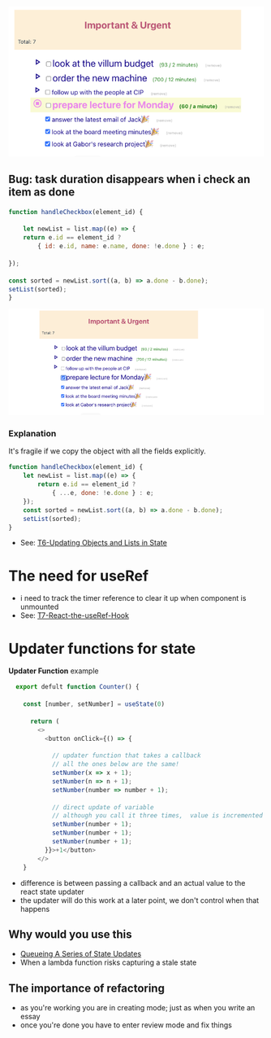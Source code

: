 
![](images/todo-list-screenshot.png)

## Bug: task duration disappears when i check an item as done

```js
function handleCheckbox(element_id) {

	let newList = list.map((e) => {
	return e.id == element_id ? 
		{ id: e.id, name: e.name, done: !e.done } : e;

});

const sorted = newList.sort((a, b) => a.done - b.done);
setList(sorted);
}
```


![](images/todo-list-timer-disappears.png)

### Explanation

It's fragile if we copy the object with all the fields explicitly.

```js
function handleCheckbox(element_id) {
	let newList = list.map((e) => {
		return e.id == element_id ? 
			{ ...e, done: !e.done } : e;
	});
	const sorted = newList.sort((a, b) => a.done - b.done);
	setList(sorted);
}
```
- See: [T6-Updating Objects and Lists in State](Technical%20ID/Lecture%202/T6-Updating%20Objects%20and%20Lists%20in%20State.md)


# The need for useRef
- i need to track the timer reference to clear it up when component is unmounted
- See: [T7-React-the-useRef-Hook](Technical%20ID/Lecture%202/T7-React-the-useRef-Hook.md)


# Updater functions for state

**Updater Function** example
```js
  export defult function Counter() {
  
    const [number, setNumber] = useState(0)
  
	  return (
	    <>
	      <button onClick={() => {
	        
	        // updater function that takes a callback
	        // all the ones below are the same!
	        setNumber(x => x + 1);
	        setNumber(n => n + 1);	        
	        setNumber(number => number + 1);	
	                
	        // direct update of variable
	        // although you call it three times,  value is incremented with 1!
	        setNumber(number + 1);
	        setNumber(number + 1);
	        setNumber(number + 1);
	      }}>+1</button>
	    </>
    }

```
- difference is between passing a callback and an actual value to the react state updater
- the updater will do this work at a later point, we don't control when that happens


## Why would you use this
- [Queueing A Series of State Updates](https://react.dev/learn/queueing-a-series-of-state-updates)
- When a lambda function risks capturing a stale state


## The importance of refactoring
- as you're working you are in creating mode; just as when you write an essay
- once you're done you have to enter review mode and fix things

